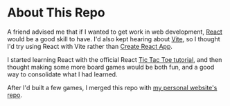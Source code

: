 # About This Repo

A friend advised me that if I wanted to get work in web development, [React](https://react.dev/) would be a good skill to have. 
I'd also kept hearing about [Vite](https://vitejs.dev/), so I thought I'd try using React with Vite rather than [Create React App](https://create-react-app.dev/).

I started learning React with the official React [Tic Tac Toe tutorial](https://react.dev/learn/tutorial-tic-tac-toe), and then thought making some more board games would be both fun, and a good way to consolidate what I had learned.

After I'd built a few games, I merged this repo with [my personal website's repo](https://rohannelson.com/projects).
